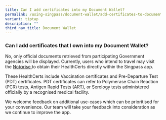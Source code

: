 ```yaml
---
title: Can I add certificates into my Document Wallet?
permalink: /using-singpass/document-wallet/add-certificates-to-document-wallet/
variant: tiptap
description: ""
third_nav_title: Document Wallet
---
```

<h3>Can I add certificates that I own into my Document Wallet?</h3>
<p>No, only official documents retrieved from participating Government agencies
will be displayed. Currently, users who intend to travel may visit the
<a href="http://notarise.gov.sg/" rel="noopener" target="_blank"><u>Notαrise</u> 
</a>to obtain their HealthCerts directly within the Singpass app.&nbsp;</p>
<p>These HealthCerts include Vaccination certificates and Pre-Departure Test
(PDT) certificates. PDT certificates can refer to Polymerase Chain Reaction
(PCR) tests, Antigen Rapid Tests (ART), or Serology tests administered
officially by a recognised medical facility.</p>
<p>We welcome feedback on additional use-cases which can be prioritised for
your convenience. Our team will take your feedback into consideration as
we continue to improve the app.</p>
